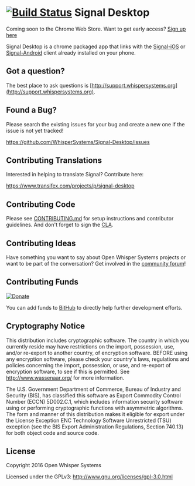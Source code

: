 [![Build Status](https://travis-ci.org/WhisperSystems/Signal-Desktop.svg?branch=master)](https://travis-ci.org/WhisperSystems/Signal-Desktop)
Signal Desktop
==========================
Coming soon to the Chrome Web Store. Want to get early access? [Sign up here](https://whispersystems.org/blog/signal-desktop/)

Signal Desktop is a chrome packaged app that links with the
[Signal-iOS](https://github.com/WhisperSystems/Signal-iOS) or
[Signal-Android](https://github.com/WhisperSystems/Signal-Android)
client already installed on your phone.

## Got a question?
The best place to ask questions is [http://support.whispersystems.org](http://support.whispersystems.org).

## Found a Bug?
Please search the existing issues for your bug and create a new one if the issue is not yet tracked!

https://github.com/WhisperSystems/Signal-Desktop/issues

## Contributing Translations
Interested in helping to translate Signal? Contribute here:

https://www.transifex.com/projects/p/signal-desktop


## Contributing Code
Please see
[CONTRIBUTING.md](https://github.com/WhisperSystems/Signal-Desktop/blob/master/CONTRIBUTING.md)
for setup instructions and contributor guidelines. And don't forget to sign the
[CLA](https://whispersystems.org/cla/).

## Contributing Ideas
Have something you want to say about Open Whisper Systems projects or want to be part of the conversation? Get involved in the [community forum](https://whispersystems.discoursehosting.net)!

## Contributing Funds
[![Donate](https://cloud.githubusercontent.com/assets/3121306/11278543/d46e03d0-8eeb-11e5-9691-0da1bf643192.png)](https://www.coinbase.com/checkouts/51dac699e660a4d773216b5ad94d6a0b)

You can add funds to [BitHub](https://whispersystems.org/blog/bithub/) to directly help further development efforts.

## Cryptography Notice

This distribution includes cryptographic software. The country in which you currently reside may have restrictions on the import, possession, use, and/or re-export to another country, of encryption software.
BEFORE using any encryption software, please check your country's laws, regulations and policies concerning the import, possession, or use, and re-export of encryption software, to see if this is permitted.
See <http://www.wassenaar.org/> for more information.

The U.S. Government Department of Commerce, Bureau of Industry and Security (BIS), has classified this software as Export Commodity Control Number (ECCN) 5D002.C.1, which includes information security software using or performing cryptographic functions with asymmetric algorithms.
The form and manner of this distribution makes it eligible for export under the License Exception ENC Technology Software Unrestricted (TSU) exception (see the BIS Export Administration Regulations, Section 740.13) for both object code and source code.

## License

Copyright 2016 Open Whisper Systems

Licensed under the GPLv3: http://www.gnu.org/licenses/gpl-3.0.html
